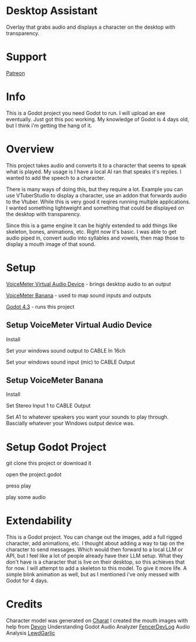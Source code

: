 # Desktop Assistant
Overlay that grabs audio and displays a character on the desktop with transparency.

# Support
[Patreon](https://patreon.com/junesiphone)

# Info
This is a Godot project you need Godot to run. I will upload an exe eventually. Just got this poc working.
My knowledge of Godot is 4 days old, but I think i'm getting the hang of it.

# Overview
This project takes audio and converts it to a character that seems to speak what is played.
My usage is I have a local AI ran that speaks it's replies. I wanted to add the speech to a character.

There is many ways of doing this, but they require a lot. Example you can use VTuberStudio to display 
a character, use an addon that forwards audio to the Vtuber. While this is very good it reqires running 
multiple applications. I wanted something lightweight and something that could be displayed on the desktop
with transparency.

Since this is a game engine it can be highly extended to add things like skeleton, bones, animations, etc.
Right now it's basic. I was able to get audio piped in, convert audio into syllables and vowels, then map
those to display a mouth image of that sound. 


# Setup
[VoiceMeter Virtual Audio Device](https://vb-audio.com/Cable/) - brings desktop audio to an output

[VoiceMeter Banana](https://vb-audio.com/Voicemeeter/banana.htm) - used to map sound inputs and outputs

[Godot 4.3](https://godotengine.org/) - runs this project

## Setup VoiceMeter Virtual Audio Device
Install

Set your windows sound output to CABLE In 16ch

Set your windows sound input (mic) to CABLE Output

## Setup VoiceMeter Banana
Install

Set Stereo Input 1 to CABLE Output

Set A1 to whatever speakers you want your sounds to play through. Bascially whatever your Windows output
device was.

# Setup Godot Project
git clone this project or download it

open the project.godot

press play

play some audio

# Extendability
This is a Godot project. You can change out the images, add a full rigged character, add animations, etc. 
I thought about adding a way to tap on the character to send messages. Which would then forward to a local
LLM or API, but I feel like a lot of people already have their LLM setup. What they don't have is a character
that is live on their desktop, so this achieves that for now. I will attempt to add a skeleton to this model.
To give it more life. A simple blink animation as well, but as I mentioned i've only messed with Godot for 4 days. 

# Credits
Character model was generated on [Charat](https://charat.me/genesis/)
I created the mouth images with help from [Devon](https://www.youtube.com/watch?v=h7U2YvmIMOo)
Understanding Godot Audio Analyzer [FencerDevLog](https://www.youtube.com/watch?v=2LHljiWIx3w)
Audio Analysis [LewdGarlic](https://www.youtube.com/watch?v=2vMiZoIy2NQ)
